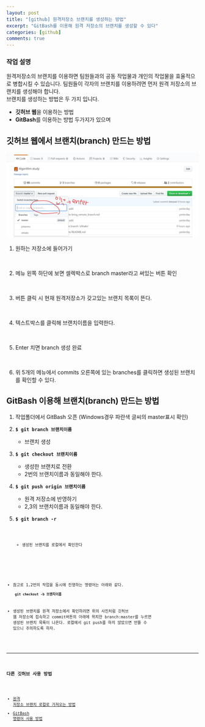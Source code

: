```yaml
---
layout: post
title: "[github] 원격저장소 브랜치를 생성하는 방법"
excerpt: "GitBash를 이용해 원격 저장소의 브랜치를 생성할 수 있다"
categories: [github]
comments: true
---
```

### 작업 설명
원격저장소의 브랜치를 이용하면 팀원들과의 공동 작업물과 개인의 작업물을 효율적으로 병합시킬 수 있습니다. 팀원들이 각자의 브랜치를 이용하려면 먼저 원격 저장소의 브랜치를 생성해야 합니다. <br>
브랜치를 생성하는 방법은 두 가지 입니다.
- **깃허브 웹**을 이용하는 방법
- **GitBash**를 이용하는 방법 두가지가 있으며 


## 깃허브 웹에서 브랜치(branch) 만드는 방법
![img load fail](/img/createBranch1.JPG)  <br>
1. 원하는 저장소에 들어가기 
<br>

2. 메뉴 왼쪽 하단에 보면 셀렉박스로 branch master라고 써있는 버튼 확인
 <br>

3. 버튼 클릭 시 현재 원격저장소가 갖고있는 브랜치 목록이 뜬다. 
 <br>

4. 텍스트박스를 클릭해 브랜치이름을 입력한다. 
 <br>

5. Enter 치면 branch 생성 완료
 <br>

6. 위 5개의 메뉴에서 commits 오른쪽에 있는 branches를 클릭하면 생성된 브랜치를 확인할 수 있다.


## GitBash 이용해 브랜치(branch) 만드는 방법
1. 작업폴더에서 GitBash 오픈 (Windows경우 파란색 글씨의 master표시 확인)
2. <code><strong>$ git branch 브랜치이름 </strong></code>
    - 브랜치 생성
3. <code><strong>$ git checkout 브랜치이름 </strong></code>
    - 생성한 브랜치로 전환
    - 2번의 브랜치이름과 동일해야 한다.

4. <code><strong>$ git push origin 브랜치이름 </strong></code>
    - 원격 저장소에 반영하기
    - 2,3의 브랜치이름과 동일해야 한다.

5. <code><strong>$ git branch -r </strong><code>
    - 생성된 브랜치를 로컬에서 확인한다


* 참고로 1,2번의 작업을 동시에 진행하는 명령어는 아래와 같다. <br>
<code><strong> git checkout -b 브랜치이름 </strong></code>  

* 생성된 브랜치를 원격 저장소에서 확인하려면 위의 사진처럼 깃허브 웹 저장소에 접속하고 commit버튼의 아래에 위치한 branch:master를 누르면 생성된 브랜치 목록이 나온다. 로컬에서 git push를 하지 않았으면 안뜰 수 있으니 주의하도록 하자.

---

### 다른 깃허브 사용 방법
- [원격 저장소 브랜치 로컬로 가져오는 방법](https://ohhako.github.io/articles/2020-02/github-bringRemoteBranch)
- [GitBash 명령어 사용 방법](https://github.com/TheCopiens/algorithm-study#gitbash-%EB%AA%85%EB%A0%B9%EC%96%B4-%EC%82%AC%EC%9A%A9-%EB%B0%A9%EB%B2%95)